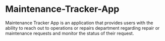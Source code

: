 # Maintenance-Tracker-App
Maintenance Tracker App is an application that provides users with the ability to reach out to operations or repairs department regarding repair or maintenance requests and monitor the status of their request.
